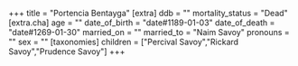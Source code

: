 +++
title = "Portencia Bentayga"
[extra]
ddb = ""
mortality_status = "Dead"
[extra.cha]
age = ""
date_of_birth = "date#1189-01-03"
date_of_death = "date#1269-01-30"
married_on = ""
married_to = "Naim Savoy"
pronouns = ""
sex = ""
[taxonomies]
children = ["Percival Savoy","Rickard Savoy","Prudence Savoy"]
+++

